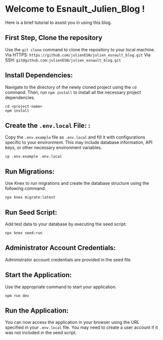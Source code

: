 # Welcome to Esnault_Julien_Blog !

Here is a brief tutorial to assist you in using this blog.

## First Step, Clone the repository

Use the `git clone` command to clone the repository to your local machine.
Via HTTPS: `https://github.com/julienESN/julien_esnault_blog.git`
Via SSH: `git@github.com:julienESN/julien_esnault_blog.git`

## Install Dependencies:

Navigate to the directory of the newly cloned project using the `cd` command. Then, run `npm install` to install all the necessary project dependencies.

```
cd <project-name>
npm install
```

## Create the `.env.local` File: :

Copy the `.env.example` file as `.env.local` and fill it with configurations specific to your environment. 
This may include database information, API keys, or other necessary environment variables.

```
cp .env.example .env.local
```

## Run Migrations:

Use Knex to run migrations and create the database structure using the following command:

```
npx knex migrate:latest
```

## Run Seed Script:

Add test data to your database by executing the seed script:

```
npx knex seed:run
```

## Administrator Account Credentials:

Administrator account credentials are provided in the seed file.

## Start the Application:

Use the appropriate command to start your application.

```
npm run dev
```

## Run the Application:

You can now access the application in your browser using the URL specified in your `.env.local` file.
You may need to create a user account if it was not included in the seed script.
